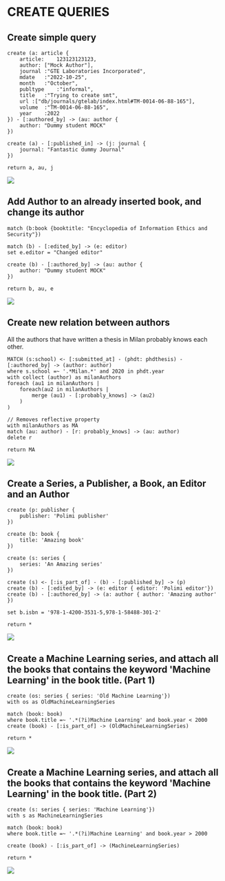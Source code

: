 # CREATE QUERIES

## Create simple query
```cypher
create (a: article {
    article:	123123123123,
    author:	["Mock Author"],
    journal	:"GTE Laboratories Incorporated",
    mdate	:"2022-10-25",
    month	:"October",
    publtype	:"informal",
    title	:"Trying to create smt",
    url	:["db/journals/gtelab/index.html#TM-0014-06-88-165"],
    volume	:"TM-0014-06-88-165",
    year	:2022
}) - [:authored_by] -> (au: author {
    author: "Dummy student MOCK"
})

create (a) - [:published_in] -> (j: journal {
    journal: "Fantastic dummy Journal"
})

return a, au, j
```
<img src="/queries/assets/graph1.svg" />

## Add Author to an already inserted book, and change its author

```cypher
match (b:book {booktitle: "Encyclopedia of Information Ethics and Security"})

match (b) - [:edited_by] -> (e: editor)
set e.editor = "Changed editor" 

create (b) - [:authored_by] -> (au: author {
    author: "Dummy student MOCK"
})

return b, au, e
```
<img src="/queries/assets/graph2.svg" />

## Create new relation between authors

All the authors that have written a thesis in Milan probably knows each other. 
```cypher
MATCH (s:school) <- [:submitted_at] - (phdt: phdthesis) - [:authored_by] -> (author: author)
where s.school =~ '.*Milan.*' and 2020 in phdt.year
with collect (author) as milanAuthors
foreach (au1 in milanAuthors | 
    foreach(au2 in milanAuthors |
        merge (au1) - [:probably_knows] -> (au2)
    )
)

// Removes reflective property
with milanAuthors as MA
match (au: author) - [r: probably_knows] -> (au: author)
delete r

return MA
```

<img src="/queries/assets/graph3.svg" />

## Create a Series, a Publisher, a Book,  an Editor and an Author

```cypher
create (p: publisher {
    publisher: 'Polimi publisher'
})

create (b: book {
    title: 'Amazing book'
})

create (s: series {
    series: 'An Amazing series'
})

create (s) <- [:is_part_of] - (b) - [:published_by] -> (p)
create (b) - [:edited_by] -> (e: editor { editor: 'Polimi editor'})
create (b) - [:authored_by] -> (a: author { author: 'Amazing author' })

set b.isbn = '978-1-4200-3531-5,978-1-58488-301-2'

return *
```

<img src="/queries/assets/graph4.svg" />


## Create a Machine Learning series, and attach all the books that contains the keyword 'Machine Learning' in the book title. (Part 1)

```cypher
create (os: series { series: 'Old Machine Learning'})
with os as OldMachineLearningSeries

match (book: book)
where book.title =~ '.*(?i)Machine Learning' and book.year < 2000
create (book) - [:is_part_of] -> (OldMachineLearningSeries)

return *
```
<img src="/queries/assets/graph4.svg" />


## Create a Machine Learning series, and attach all the books that contains the keyword 'Machine Learning' in the book title. (Part 2)

```cypher
create (s: series { series: 'Machine Learning'})
with s as MachineLearningSeries

match (book: book)
where book.title =~ '.*(?i)Machine Learning' and book.year > 2000

create (book) - [:is_part_of] -> (MachineLearningSeries)

return *
```
<img src="/queries/assets/graph6.svg" />
